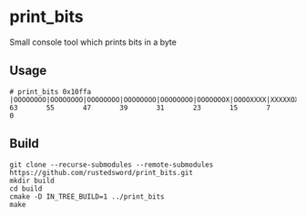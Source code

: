 # print_bits

Small console tool which prints bits in a byte

## Usage

```console
# print_bits 0x10ffa
|OOOOOOOO|OOOOOOOO|OOOOOOOO|OOOOOOOO|OOOOOOOO|OOOOOOOX|OOOOXXXX|XXXXXOXO|
63       55       47       39       31       23       15       7        0
```
## Build
```
git clone --recurse-submodules --remote-submodules https://github.com/rustedsword/print_bits.git
mkdir build
cd build
cmake -D IN_TREE_BUILD=1 ../print_bits
make
```
